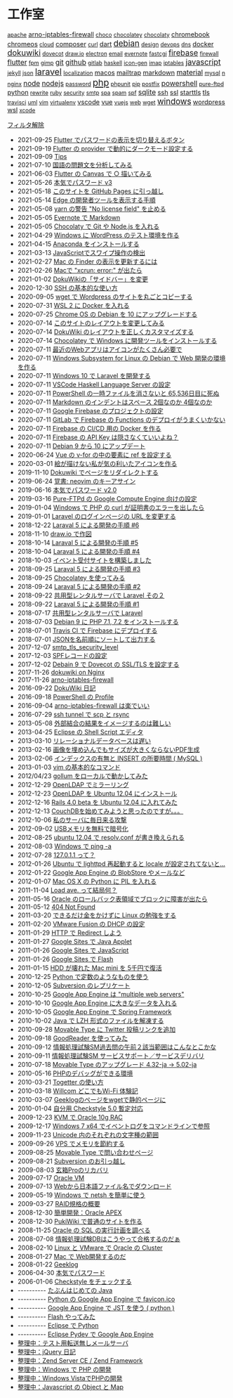 工作室
=====

<!-- section index: start -->
<p id="tag-cloud">
<a id="tag-apache" style="font-size: 0.9em" href="javascript:filterByTag('apache')">apache</a>
<a id="tag-arno-iptables-firewall" style="font-size: 1.0505149978319905em" href="javascript:filterByTag('arno-iptables-firewall')">arno-iptables-firewall</a>
<a id="tag-choco" style="font-size: 0.9em" href="javascript:filterByTag('choco')">choco</a>
<a id="tag-chocolatey" style="font-size: 0.9em" href="javascript:filterByTag('chocolatey')">chocolatey</a>
<a id="tag-chocolaty" style="font-size: 0.9em" href="javascript:filterByTag('chocolaty')">chocolaty</a>
<a id="tag-chromebook" style="font-size: 1.0505149978319905em" href="javascript:filterByTag('chromebook')">chromebook</a>
<a id="tag-chromeos" style="font-size: 1.0505149978319905em" href="javascript:filterByTag('chromeos')">chromeos</a>
<a id="tag-cloud" style="font-size: 0.9em" href="javascript:filterByTag('cloud')">cloud</a>
<a id="tag-composer" style="font-size: 1.0505149978319905em" href="javascript:filterByTag('composer')">composer</a>
<a id="tag-curl" style="font-size: 0.9em" href="javascript:filterByTag('curl')">curl</a>
<a id="tag-dart" style="font-size: 1.0505149978319905em" href="javascript:filterByTag('dart')">dart</a>
<a id="tag-debian" style="font-size: 1.3225490200071284em" href="javascript:filterByTag('debian')">debian</a>
<a id="tag-design" style="font-size: 0.9em" href="javascript:filterByTag('design')">design</a>
<a id="tag-devops" style="font-size: 0.9em" href="javascript:filterByTag('devops')">devops</a>
<a id="tag-dns" style="font-size: 0.9em" href="javascript:filterByTag('dns')">dns</a>
<a id="tag-docker" style="font-size: 1.0505149978319905em" href="javascript:filterByTag('docker')">docker</a>
<a id="tag-dokuwiki" style="font-size: 1.2890756251918218em" href="javascript:filterByTag('dokuwiki')">dokuwiki</a>
<a id="tag-dovecot" style="font-size: 0.9em" href="javascript:filterByTag('dovecot')">dovecot</a>
<a id="tag-draw.io" style="font-size: 0.9em" href="javascript:filterByTag('draw.io')">draw.io</a>
<a id="tag-electron" style="font-size: 0.9em" href="javascript:filterByTag('electron')">electron</a>
<a id="tag-email" style="font-size: 0.9em" href="javascript:filterByTag('email')">email</a>
<a id="tag-evernote" style="font-size: 0.9em" href="javascript:filterByTag('evernote')">evernote</a>
<a id="tag-fastcgi" style="font-size: 0.9em" href="javascript:filterByTag('fastcgi')">fastcgi</a>
<a id="tag-firebase" style="font-size: 1.2494850021680095em" href="javascript:filterByTag('firebase')">firebase</a>
<a id="tag-firewall" style="font-size: 0.9em" href="javascript:filterByTag('firewall')">firewall</a>
<a id="tag-flutter" style="font-size: 1.1385606273598312em" href="javascript:filterByTag('flutter')">flutter</a>
<a id="tag-fpm" style="font-size: 0.9em" href="javascript:filterByTag('fpm')">fpm</a>
<a id="tag-gimp" style="font-size: 0.9em" href="javascript:filterByTag('gimp')">gimp</a>
<a id="tag-git" style="font-size: 1.1385606273598312em" href="javascript:filterByTag('git')">git</a>
<a id="tag-github" style="font-size: 1.1385606273598312em" href="javascript:filterByTag('github')">github</a>
<a id="tag-gitlab" style="font-size: 0.9em" href="javascript:filterByTag('gitlab')">gitlab</a>
<a id="tag-haskell" style="font-size: 0.9em" href="javascript:filterByTag('haskell')">haskell</a>
<a id="tag-icon-gen" style="font-size: 0.9em" href="javascript:filterByTag('icon-gen')">icon-gen</a>
<a id="tag-imap" style="font-size: 0.9em" href="javascript:filterByTag('imap')">imap</a>
<a id="tag-iptables" style="font-size: 0.9em" href="javascript:filterByTag('iptables')">iptables</a>
<a id="tag-javascript" style="font-size: 1.2494850021680095em" href="javascript:filterByTag('javascript')">javascript</a>
<a id="tag-jekyll" style="font-size: 0.9em" href="javascript:filterByTag('jekyll')">jekyll</a>
<a id="tag-json" style="font-size: 0.9em" href="javascript:filterByTag('json')">json</a>
<a id="tag-laravel" style="font-size: 1.4em" href="javascript:filterByTag('laravel')">laravel</a>
<a id="tag-localization" style="font-size: 0.9em" href="javascript:filterByTag('localization')">localization</a>
<a id="tag-macos" style="font-size: 1.0505149978319905em" href="javascript:filterByTag('macos')">macos</a>
<a id="tag-mailtrap" style="font-size: 1.0505149978319905em" href="javascript:filterByTag('mailtrap')">mailtrap</a>
<a id="tag-markdown" style="font-size: 1.0505149978319905em" href="javascript:filterByTag('markdown')">markdown</a>
<a id="tag-material" style="font-size: 1.1385606273598312em" href="javascript:filterByTag('material')">material</a>
<a id="tag-mysql" style="font-size: 0.9em" href="javascript:filterByTag('mysql')">mysql</a>
<a id="tag-n" style="font-size: 0.9em" href="javascript:filterByTag('n')">n</a>
<a id="tag-nginx" style="font-size: 0.9em" href="javascript:filterByTag('nginx')">nginx</a>
<a id="tag-node" style="font-size: 1.1385606273598312em" href="javascript:filterByTag('node')">node</a>
<a id="tag-nodejs" style="font-size: 1.1385606273598312em" href="javascript:filterByTag('nodejs')">nodejs</a>
<a id="tag-password" style="font-size: 0.9em" href="javascript:filterByTag('password')">password</a>
<a id="tag-php" style="font-size: 1.4569716761534184em" href="javascript:filterByTag('php')">php</a>
<a id="tag-phpunit" style="font-size: 0.9em" href="javascript:filterByTag('phpunit')">phpunit</a>
<a id="tag-pip" style="font-size: 0.9em" href="javascript:filterByTag('pip')">pip</a>
<a id="tag-postfix" style="font-size: 0.9em" href="javascript:filterByTag('postfix')">postfix</a>
<a id="tag-powershell" style="font-size: 1.1385606273598312em" href="javascript:filterByTag('powershell')">powershell</a>
<a id="tag-pure-ftpd" style="font-size: 0.9em" href="javascript:filterByTag('pure-ftpd')">pure-ftpd</a>
<a id="tag-python" style="font-size: 1.0505149978319905em" href="javascript:filterByTag('python')">python</a>
<a id="tag-rewrite" style="font-size: 0.9em" href="javascript:filterByTag('rewrite')">rewrite</a>
<a id="tag-ruby" style="font-size: 0.9em" href="javascript:filterByTag('ruby')">ruby</a>
<a id="tag-security" style="font-size: 0.9em" href="javascript:filterByTag('security')">security</a>
<a id="tag-smtp" style="font-size: 0.9em" href="javascript:filterByTag('smtp')">smtp</a>
<a id="tag-spa" style="font-size: 0.9em" href="javascript:filterByTag('spa')">spa</a>
<a id="tag-spam" style="font-size: 0.9em" href="javascript:filterByTag('spam')">spam</a>
<a id="tag-spf" style="font-size: 0.9em" href="javascript:filterByTag('spf')">spf</a>
<a id="tag-sqlite" style="font-size: 1.1385606273598312em" href="javascript:filterByTag('sqlite')">sqlite</a>
<a id="tag-ssh" style="font-size: 1.0505149978319905em" href="javascript:filterByTag('ssh')">ssh</a>
<a id="tag-ssl" style="font-size: 1.0505149978319905em" href="javascript:filterByTag('ssl')">ssl</a>
<a id="tag-starttls" style="font-size: 1.0505149978319905em" href="javascript:filterByTag('starttls')">starttls</a>
<a id="tag-tls" style="font-size: 1.0505149978319905em" href="javascript:filterByTag('tls')">tls</a>
<a id="tag-travisci" style="font-size: 0.9em" href="javascript:filterByTag('travisci')">travisci</a>
<a id="tag-uml" style="font-size: 0.9em" href="javascript:filterByTag('uml')">uml</a>
<a id="tag-vim" style="font-size: 0.9em" href="javascript:filterByTag('vim')">vim</a>
<a id="tag-virtualenv" style="font-size: 0.9em" href="javascript:filterByTag('virtualenv')">virtualenv</a>
<a id="tag-vscode" style="font-size: 1.0505149978319905em" href="javascript:filterByTag('vscode')">vscode</a>
<a id="tag-vue" style="font-size: 1.0505149978319905em" href="javascript:filterByTag('vue')">vue</a>
<a id="tag-vuejs" style="font-size: 0.9em" href="javascript:filterByTag('vuejs')">vuejs</a>
<a id="tag-web" style="font-size: 0.9em" href="javascript:filterByTag('web')">web</a>
<a id="tag-wget" style="font-size: 0.9em" href="javascript:filterByTag('wget')">wget</a>
<a id="tag-windows" style="font-size: 1.3225490200071284em" href="javascript:filterByTag('windows')">windows</a>
<a id="tag-wordpress" style="font-size: 1.0505149978319905em" href="javascript:filterByTag('wordpress')">wordpress</a>
<a id="tag-wsl" style="font-size: 1.0505149978319905em" href="javascript:filterByTag('wsl')">wsl</a>
<a id="tag-xcode" style="font-size: 0.9em" href="javascript:filterByTag('xcode')">xcode</a>
</p>

<p><a id="tag-ALL" href="javascript:filterByTag('ALL')">フィルタ解除</a></p>

- 2021-09-25 [Flutter でパスワードの表示を切り替えるボタン](20210925fluttercustomwidget.html "flutter dart material")
- 2021-09-19 [Flutter の provider で動的にダークモード設定する](20210919flutterproviderdarkmode.html "flutter dart material")
- 2021-09-09 [Tips](tips_20210830.html "windows chromeos chromebook")
- 2021-07-10 [国語の問題文を分析してみる](20210710parsing.html "uml")
- 2021-06-03 [Flutter の Canvas で ○ 描いてみる](20210603fluttercanvas.html "flutter")
- 2021-05-26 [本気でパスワード v3](20210522honkipass.html "javascript material")
- 2021-05-18 [このサイトを GitHub Pages に引っ越し](githubpagesminimal.html "github ruby jekyll")
- 2021-05-14 [Edge の開発者ツールを表示する手順](edgehowtoopendevtools.html)
- 2021-05-08 [yarn の警告 "No license field" を止める](yarnwarningnolicensefield.html "nodejs")
- 2021-05-05 [Evernote で Markdown](evernotemarkdown.html "markdown evernote")
- 2021-05-05 [Chocolaty で Git や Node.js を入れる](windowschocogitnodejs.html "windows chocolaty nodejs ssh")
- 2021-04-29 [Windows に WordPress のテスト環境を作る](windowsxamppwordpress.html "windows apache mysql wordpress")
- 2021-04-15 [Anaconda をインストールする](installanaconda.html "python")
- 2021-03-13 [JavaScriptでスワイプ操作の検出](swipedetection.html "javascript vue")
- 2021-02-27 [Mac の Finder の表示を更新するには](macfinerrefresh.html "macos")
- 2021-02-26 [Macで "xcrun: error:" が出たら](macosxcrunerror.html "macos xcode")
- 2021-01-02 [DokuWikiの「サイドバー」を変更](dokuwikilang.html "dokuwiki")
- 2020-12-30 [SSH の基本的な使い方](sshabc.html "ssh")
- 2020-09-05 [wget で Wordpress のサイトを丸ごとコピーする](getwordpresspageswithwget.html "wget wordpress")
- 2020-07-31 [WSL 2 に Docker を入れる](dockeronwsl2.html "windows docker wsl")
- 2020-07-25 [Chrome OS の Debian を 10 にアップグレードする](chromeosdebianupgradeto10.html "debian chromeos chromebook")
- 2020-07-14 [このサイトのレイアウトを変更してみる](dokuwikimyuserstyle.html "dokuwiki")
- 2020-07-14 [DokuWiki のレイアウトを正しくカスタマイズする](dokuwikiuserstyle.html "dokuwiki")
- 2020-07-14 [Chocolatey で Windows に開発ツールをインストールする](devtoolsinstallbychocolaty.html "windows chocolatey choco vscode powershell")
- 2020-07-11 [最近のWebアプリはアイコンがたくさん必要で](createwebappiconsbynodejs.html "nodejs gimp icon-gen")
- 2020-07-11 [Windows Subsystem for Linux の Debian で Web 開発の環境を作る](wsldebian.html "windows wsl debian python pip virtualenv git")
- 2020-07-11 [Windows 10 で Laravel を開発する](laravelwindows.html "php phpunit powershell laravel windows git sqlite")
- 2020-07-11 [VSCode Haskell Language Server の設定](vscode-haskell-language-server.html "haskell vscode")
- 2020-07-11 [PowerShell の一時ファイルを消さないと 65,536日目に死ぬ](powershellnewtempfile65536.html "powershell")
- 2020-07-11 [Markdown のインデントはスペース 2個なのか 4個なのか](markdownspace2or4.html "markdown")
- 2020-07-11 [Google Firebase のプロジェクトの設定](setupfirebaseproject.html)
- 2020-07-11 [GitLab で Firebase の Functions のデプロイがうまくいかない](gitlabfirebasefunctiondeployerror.html "git firebase devops")
- 2020-07-11 [Firebase の CI/CD 用の Docker を作る](gitlabcicddockernodefirebase.html "docker firebase gitlab node n")
- 2020-07-11 [Firebase の API Key は隠さなくていいよね？](firebaseapikye.html "firebase github")
- 2020-07-11 [Debian 9 から 10 にアップデート](updatedebian9to10.html "debian iptables arno-iptables-firewall")
- 2020-06-24 [Vue の v-for の中の要素に ref を設定する](vuerefinvfor.html "vue")
- 2020-03-01 [絵が描けない私が気の利いたアイコンを作る](createicon.html "web design")
- 2019-11-10 [Dokuwiki でページをリダイレクトする](dokuwikipageredirectplugin.html "dokuwiki")
- 2019-06-24 [覚書: neovim のキーアサイン](vimkeys.html "vim")
- 2019-06-16 [本気でパスワード v2.0](honkipassv2.html "javascript security password")
- 2019-03-16 [Pure-FTPd の Google Compute Engine 向けの設定](pureftpdgce.html "pure-ftpd cloud")
- 2019-01-04 [Windows で PHP の curl が証明書のエラーを出したら](phpcurlcertificateproblem.html "php curl ssl")
- 2019-01-01 [Laravel のログインページの URL を変更する](laravelchangeloginurl.html "laravel")
- 2018-12-22 [Laraval 5 による開発の手順 #6](startlaravel6.html "php laravel")
- 2018-11-10 [draw.io で作図](draw_io.html "php draw.io electron")
- 2018-10-14 [Laraval 5 による開発の手順 #5](startlaravel5.html "php laravel mailtrap")
- 2018-10-04 [Laraval 5 による開発の手順 #4](startlaravel4.html "php laravel")
- 2018-10-03 [イベント受付サイトを構築しました](jsadogaku.html "firebase github vuejs spa")
- 2018-09-25 [Laraval 5 による開発の手順 #3](startlaravel3.html "php laravel localization")
- 2018-09-25 [Chocolatey を使ってみる](chocolatey.html)
- 2018-09-24 [Laraval 5 による開発の手順 #2](startlaravel2.html "php composer laravel mailtrap")
- 2018-09-22 [共用型レンタルサーバで Laravel その２](laravelonsharedserver2.html "php laravel sqlite")
- 2018-09-22 [Laraval 5 による開発の手順 #1](startlaravel1.html "php composer laravel sqlite")
- 2018-07-17 [共用型レンタルサーバで Laravel](laravelonsharedserver.html "php laravel")
- 2018-07-03 [Debian 9 に PHP 7.1, 7.2 をインストールする](debian9php7_1.html "debian php")
- 2018-07-01 [Travis CI で Firebase にデプロイする](firebasetravisci.html "node javascript travisci firebase")
- 2018-07-01 [JSONを名前順にソートして出力する](json-stable-stringify.html "node javascript json")
- 2017-12-07 [smtp_tls_security_level](smtptlssecuritylevelpostfix.html "smtp starttls tls postfix")
- 2017-12-03 [SPFレコードの設定](spfrecord.html "spf spam email dns")
- 2017-12-02 [Debain 9 で Dovecot の SSL/TLS を設定する](debain9dovecotssltls.html "debian dovecot imap ssl tls starttls")
- 2017-11-26 [dokuwiki on Nginx](dokuwikionnginx.html "nginx dokuwiki php fpm fastcgi debian rewrite")
- 2017-11-26 [arno-iptables-firewall](arnoiptablesfirewall.html "debian firewall arno-iptables-firewall")
- 2016-09-22 [DokuWiki 日記](cms/20160922dokuwiki.html "dokuwiki")
- 2016-09-18 [PowerShell の Profile](misc/powershell-profile.html)
- 2016-09-04 [arno-iptables-firewall は楽でいい](hardware-os/arno-iptables-firewall.html)
- 2016-07-29 [ssh tunnel で scp と rsync](misc/ssh-tunnel-scp-rsync.html)
- 2013-05-08 [外部結合の結果をイメージするのは難しい](database/outerjoin.html)
- 2013-04-25 [Eclipse の Shell Script エディタ](programming/eclipse-shell-script-editor.html)
- 2013-03-10 [リレーショナルデータベースは遅い](database/rdbisnotsofast.html)
- 2013-02-16 [画像を埋め込んでもサイズが大きくならないPDF生成](misc/pdfimagesize.html)
- 2013-02-06 [インデックスの有無と INSERT の所要時間 ( MySQL )](database/index-insert-time-mysql.html)
- 2013-01-03 [vim の基本的なコマンド](misc/vimbasiccommands.html)
- 2012/04/23 [gollum をローカルで動かしてみた](programming/gollum-run-local.html)
- 2012-12-29 [OpenLDAP でミラーリング](misc/openldap-mirror.html)
- 2012-12-23 [OpenLDAP を Ubuntu 12.04 にインストール](misc/openldap-ubuntu-12_04-install.html)
- 2012-12-16 [Rails 4.0 beta を Ubuntu 12.04 に入れてみた](programming/rails-4_0-beta-ubuntu-12_04.html)
- 2012-12-13 [CouchDBを始めてみようと思ったのですが。。。](database/couchd-jpcommu.html)
- 2012-10-06 [私のサーバに毎日来る攻撃](hardware-os/attacstomyserver.html)
- 2012-09-02 [USBメモリを無料で暗号化](hardware-os/usbmemory-truecrypt-win-max-linux.html)
- 2012-08-25 [ubuntu 12.04 で resolv.conf が書き換えられる](hardware-os/ubuntu-12-04-resolv-conf.html)
- 2012-08-03 [Windows で ping -a](hardware-os/windows-de-ping--a.html)
- 2012-07-28 [127.0.1.1 って？](hardware-os/whats127-0-1-1.html)
- 2012-01-26 [Ubuntu で lighttpd 再起動すると locale が設定されてないと...](hardware-os/ubuntu-lighttpd-locale.html)
- 2012-01-22 [Google App Engine の BlobStore やメールなど](programming/google-app-engine-blobstore-email.html)
- 2012-01-07 [Mac OS X の Python に PIL を入れる](programming/installpythonpilmacosx.html)
- 2011-11-04 [Load ave. って結局何？](hardware-os/load-ave.html)
- 2011-05-16 [Oracle のロールバック表領域でブロックに障害が出たら](database/oraclerollbacksegerr.html)
- 2011-05-12 [404 Not Found](lamp/404_not_found.html)
- 2011-03-20 [できるだけ金をかけずに Linux の勉強をする](hardware-os/vmwareplayer.html)
- 2011-02-20 [VMware Fusion の DHCP の設定](hardware-os/vmwarefusiondhcp.html)
- 2011-01-29 [HTTP で Redirect しよう](lamp/httpredirect.html)
- 2011-01-27 [Google Sites で Java Applet](cms/20110127.html)
- 2011-01-26 [Google Sites で JavaScript](cms/20110126b.html)
- 2011-01-26 [Google Sites で Flash](cms/20110126a.html)
- 2011-01-15 [HDD が壊れた Mac mini を 5千円で復活](hardware-os/recovermacmini.html)
- 2010-12-25 [Python で定数のようなものを使う](programming/pythonconst.html)
- 2010-12-05 [Subversion のレプリケート](misc/svnreplication.html)
- 2010-10-25 [Google App Engine は "multiple web servers"](programming/gaemultisvr.html)
- 2010-10-10 [Google App Engine に大きなデータを入れる](programming/gaelob.html)
- 2010-10-05 [Google App Engine で Spring Framework](programming/gaespring.html)
- 2010-10-02 [Java で LZH 形式のファイルを解凍する](programming/javalzh.html)
- 2010-09-28 [Movable Type に Twitter 投稿リンクを追加](social/tweetlink.html)
- 2010-09-18 [GoodReader を使ってみた](mobile/goodreader.html)
- 2010-09-12 [情報処理試験SM過去問の午前２該当範囲はこんなとこかな](itcertifications/iteesmt2.html)
- 2010-09-11 [情報処理試験SM サービスサポート／サービスデリバリ](itcertifications/iteesmsssd.html)
- 2010-07-18 [Movable Type のアップグレード 4.32-ja → 5.02-ja](cms/mtupdate.html)
- 2010-05-16 [PHPのデバッグができる環境](lamp/phpdebugger.html)
- 2010-03-21 [Togetter の使い方](social/togetterhowto.html)
- 2010-03-18 [Willcom どこでもWi-Fi 体験記](mobile/willcomws024bf.html)
- 2010-03-07 [Geeklogのページをwgetで静的ページに](cms/geeklogwget.html)
- 2010-01-04 [自分用 Checkstyle 5.0 暫定対応](programming/checkstyle5forme.html)
- 2009-12-23 [KVM で Oracle 10g RAC](database/oracleraconkvm.html)
- 2009-12-17 [Windows 7 x64 でイベントログをコマンドラインで参照](hardware-os/windows7eventlog.html)
- 2009-11-23 [Unicode 内のそれぞれの文字種の範囲](misc/unicodecodechars.html)
- 2009-09-26 [VPS でメモリを節約する](hardware-os/vpsrsavememory.html)
- 2009-08-25 [Movable Type で問い合わせページ](cms/mtformmail.html)
- 2009-08-21 [Subversion のお引っ越し](misc/svnmoveing.html)
- 2009-08-03 [玄箱Proのリカバリ](hardware-os/kuroprorecovery.html)
- 2009-07-17 [Oracle VM](database/oraclevm.html)
- 2009-07-13 [Webから日本語ファイル名でダウンロード](lamp/downloadmbfilename.html)
- 2009-05-19 [Windows で netsh を簡単に使う](hardware-os/windowsnetsh.html)
- 2009-03-27 [RAID規格の概要](hardware-os/raidlevel.html)
- 2008-12-30 [簡単開発：Oracle APEX](database/oracleapexeod.html)
- 2008-12-30 [PukiWiki で普通のサイトを作る](cms/pukiwikias.html)
- 2008-11-25 [Oracle の SQL の実行計画を調べる](database/oraclesqlplan.html)
- 2008-07-08 [情報処理試験DBはこうやって合格するのだぁ](itcertifications/iteedb.html)
- 2008-02-10 [Linux と VMware で Oracle の Cluster](database/oracleclusteronvmware.html)
- 2008-01-27 [Mac で Web開発するのだ](lamp/mamp.html)
- 2008-01-22 [Geeklog](cms/geeklog.html)
- 2006-04-30 [本気でパスワード](programming/honkipass.html)
- 2006-01-06 [Checkstyle をチェックする](programming/checkstyle4me.html)
- ---------- [たぶんはじめての Java](programming/my1stjava.html)
- ---------- [Python の Google App Engine で favicon.ico](programming/python-google-app-engine-favicon-ico.html)
- ---------- [Google App Engine で JST を使う ( python )](programming/google-app-engine-de-jst-wo-shiu.html)
- ---------- [Flash やってみた](programming/flashtrial.html)
- ---------- [Eclipse で Python](programming/gaepydev.html)
- ---------- [Eclipse Pydev で Google App Engine](programming/eclipsegaepythonpj.html)
-  [整理中：テスト用転送無しメールサーバ](misc/apachejames.html)
-  [整理中：jQuery 日記](programming/jquerytrial.html)
-  [整理中：Zend Server CE / Zend Framework](lamp/zendservercezendframework.html)
-  [整理中：Windows で PHP の開発](lamp/phponwin.html)
-  [整理中：Windows VistaでPHPの開発](lamp/vistaphp.html)
-  [整理中：Javascript の Object と Map](programming/javascript-object-map.html)
<!-- section index: end -->